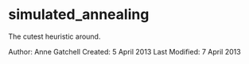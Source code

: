 simulated_annealing
===================

The cutest heuristic around.

Author: Anne Gatchell
Created: 5 April 2013
Last Modified: 7 April 2013
